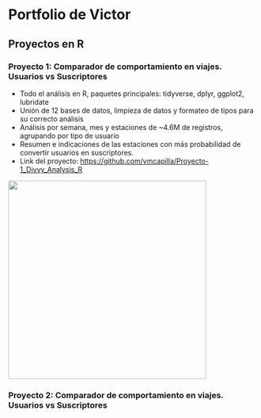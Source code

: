# Portfolio de Victor


## Proyectos en R
### Proyecto 1: Comparador de comportamiento en viajes. Usuarios vs Suscriptores
- Todo el análisis en R, paquetes principales: tidyverse, dplyr, ggplot2, lubridate
- Unión de 12 bases de datos, limpieza de datos y formateo de tipos para su correcto análisis
- Análisis por semana, mes y estaciones de ~4.6M de registros, agrupando por tipo de usuario
- Resumen e indicaciones de las estaciones con más probabilidad de convertir usuarios en suscriptores.
- Link del proyecto: https://github.com/vmcapilla/Proyecto-1_Divvy_Analysis_R

<img src="https://github.com/vmcapilla/Proyecto-1_Divvy_Analysis_R/blob/2fea71dbba95febbb19b16ff91a525e364cb64a4/imagenes/trips_density_users.png" width="400"/>

### Proyecto 2: Comparador de comportamiento en viajes. Usuarios vs Suscriptores

